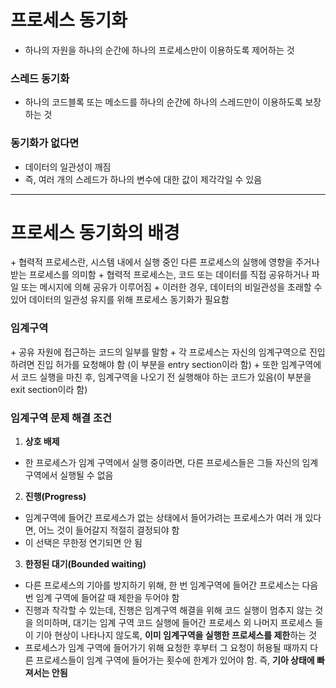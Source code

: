 <h1> 프로세스 동기화 </h1>

+ 하나의 자원을 하나의 순간에 하나의 프로세스만이 이용하도록 제어하는 것

<h3> 스레드 동기화 </h3>

+ 하나의 코드블록 또는 메소드를 하나의 순간에 하나의 스레드만이 이용하도록 보장하는 것

<h3> 동기화가 없다면 </h3>

+ 데이터의 일관성이 깨짐
+ 즉, 여러 개의 스레드가 하나의 변수에 대한 값이 제각각일 수 있음


* * * 


<h1> 프로세스 동기화의 배경 </h1>
+ 협력적 프로세스란, 시스템 내에서 실행 중인 다른 프로세스의 실행에 영향을 주거나 받는 프로세스를 의미함
+ 협력적 프로세스는, 코드 또는 데이터를 직접 공유하거나 파일 또는 메시지에 의해 공유가 이루어짐
+ 이러한 경우, 데이터의 비일관성을 초래할 수 있어 데이터의 일관성 유지를 위해 프로세스 동기화가 필요함


<h3> 임계구역 </h3>
+ 공유 자원에 접근하는 코드의 일부를 말함
+ 각 프로세스는 자신의 임계구역으로 진입하려면 진입 허가를 요청해야 함 (이 부분을 entry section이라 함)
+ 또한 임계구역에서 코드 실행을 마친 후, 임계구역을 나오기 전 실행해야 하는 코드가 있음(이 부분을 exit section이라 함)


<h3> 임계구역 문제 해결 조건</h3>

1. **상호 배제**

+ 한 프로세스가 임계 구역에서 실행 중이라면, 다른 프로세스들은 그들 자신의 임계 구역에서 실행될 수 없음

2. **진행(Progress)**
+ 임계구역에 들어간 프로세스가 없는 상태에서 들어가려는 프로세스가 여러 개 있다면, 어느 것이 들어갈지 적절히 결정되야 함
+ 이 선택은 무한정 연기되면 안 됨

3. **한정된 대기(Bounded waiting)**

- 다른 프로세스의 기아를 방지하기 위해, 한 번 임계구역에 들어간 프로세스는 다음 번 임계 구역에 들어갈 때 제한을 두어야 함
- 진행과 착각할 수 있는데, 진행은 임계구역 해결을 위해 코드 실행이 멈추지 않는 것을 의미하며, 대기는 임계 구역 코드 실행에 들어간
  프로세스 외 나머지 프로세스 들이 기아 현상이 나타나지 않도록, **이미 임계구역을 실행한 프로세스를 제한**하는 것
- 프로세스가 임계 구역에 들어가기 위해 요청한 후부터 그 요청이 허용될 때까지 다른 프로세스들이 임계 구역에 들어가는 횟수에
  한계가 있어야 함. 즉, **기아 상태에 빠져서는 안됨**
